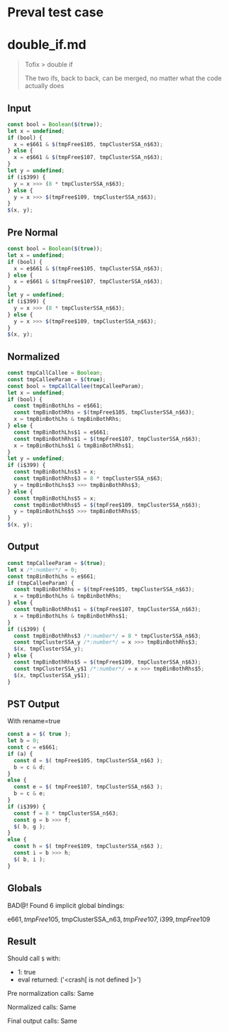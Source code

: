 # Preval test case

# double_if.md

> Tofix > double if
>
> The two ifs, back to back, can be merged, no matter what the code actually does

## Input

`````js filename=intro
const bool = Boolean($(true));
let x = undefined;
if (bool) {
  x = e$661 & $(tmpFree$105, tmpClusterSSA_n$63);
} else {
  x = e$661 & $(tmpFree$107, tmpClusterSSA_n$63);
}
let y = undefined;
if (i$399) {
  y = x >>> (8 * tmpClusterSSA_n$63);
} else {
  y = x >>> $(tmpFree$109, tmpClusterSSA_n$63);
}
$(x, y);
`````

## Pre Normal


`````js filename=intro
const bool = Boolean($(true));
let x = undefined;
if (bool) {
  x = e$661 & $(tmpFree$105, tmpClusterSSA_n$63);
} else {
  x = e$661 & $(tmpFree$107, tmpClusterSSA_n$63);
}
let y = undefined;
if (i$399) {
  y = x >>> (8 * tmpClusterSSA_n$63);
} else {
  y = x >>> $(tmpFree$109, tmpClusterSSA_n$63);
}
$(x, y);
`````

## Normalized


`````js filename=intro
const tmpCallCallee = Boolean;
const tmpCalleeParam = $(true);
const bool = tmpCallCallee(tmpCalleeParam);
let x = undefined;
if (bool) {
  const tmpBinBothLhs = e$661;
  const tmpBinBothRhs = $(tmpFree$105, tmpClusterSSA_n$63);
  x = tmpBinBothLhs & tmpBinBothRhs;
} else {
  const tmpBinBothLhs$1 = e$661;
  const tmpBinBothRhs$1 = $(tmpFree$107, tmpClusterSSA_n$63);
  x = tmpBinBothLhs$1 & tmpBinBothRhs$1;
}
let y = undefined;
if (i$399) {
  const tmpBinBothLhs$3 = x;
  const tmpBinBothRhs$3 = 8 * tmpClusterSSA_n$63;
  y = tmpBinBothLhs$3 >>> tmpBinBothRhs$3;
} else {
  const tmpBinBothLhs$5 = x;
  const tmpBinBothRhs$5 = $(tmpFree$109, tmpClusterSSA_n$63);
  y = tmpBinBothLhs$5 >>> tmpBinBothRhs$5;
}
$(x, y);
`````

## Output


`````js filename=intro
const tmpCalleeParam = $(true);
let x /*:number*/ = 0;
const tmpBinBothLhs = e$661;
if (tmpCalleeParam) {
  const tmpBinBothRhs = $(tmpFree$105, tmpClusterSSA_n$63);
  x = tmpBinBothLhs & tmpBinBothRhs;
} else {
  const tmpBinBothRhs$1 = $(tmpFree$107, tmpClusterSSA_n$63);
  x = tmpBinBothLhs & tmpBinBothRhs$1;
}
if (i$399) {
  const tmpBinBothRhs$3 /*:number*/ = 8 * tmpClusterSSA_n$63;
  const tmpClusterSSA_y /*:number*/ = x >>> tmpBinBothRhs$3;
  $(x, tmpClusterSSA_y);
} else {
  const tmpBinBothRhs$5 = $(tmpFree$109, tmpClusterSSA_n$63);
  const tmpClusterSSA_y$1 /*:number*/ = x >>> tmpBinBothRhs$5;
  $(x, tmpClusterSSA_y$1);
}
`````

## PST Output

With rename=true

`````js filename=intro
const a = $( true );
let b = 0;
const c = e$661;
if (a) {
  const d = $( tmpFree$105, tmpClusterSSA_n$63 );
  b = c & d;
}
else {
  const e = $( tmpFree$107, tmpClusterSSA_n$63 );
  b = c & e;
}
if (i$399) {
  const f = 8 * tmpClusterSSA_n$63;
  const g = b >>> f;
  $( b, g );
}
else {
  const h = $( tmpFree$109, tmpClusterSSA_n$63 );
  const i = b >>> h;
  $( b, i );
}
`````

## Globals

BAD@! Found 6 implicit global bindings:

e$661, tmpFree$105, tmpClusterSSA_n$63, tmpFree$107, i$399, tmpFree$109

## Result

Should call `$` with:
 - 1: true
 - eval returned: ('<crash[ <ref> is not defined ]>')

Pre normalization calls: Same

Normalized calls: Same

Final output calls: Same
